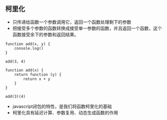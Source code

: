 ## 柯里化
- 只传递给函数一个参数调用它，返回一个函数处理剩下的参数
- 把接受多个参数的函数转换成接受单一参数的函数，并且返回一个函数，这个函数接受余下的参数和返回结果。

``` javacript
function add(x, y) {
    console.log()
}

add(3, 4)

function add(x) {
    return function (y) {
        return x + y
    }
}

add(3)(4)
```
- javascript闭包的特性，是我们将函数柯里化的基础
- 柯里化具有延迟计算、参数复用、动态生成函数的作用